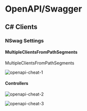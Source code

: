 # OpenAPI/Swagger

## C# Clients

### NSwag Settings

#### MultipleClientsFromPathSegments
MultipleClientsFromPathSegments 

![openapi-cheat-1](https://github.com/INNVTV/NetCore-Clean-Architecture/blob/master/_docs/imgs/nswag-cheatsheet-1.png)

#### Controllers

![openapi-cheat-2](https://github.com/INNVTV/NetCore-Clean-Architecture/blob/master/_docs/imgs/nswag-cheatsheet-2.png)

![openapi-cheat-3](https://github.com/INNVTV/NetCore-Clean-Architecture/blob/master/_docs/imgs/nswag-cheatsheet-3.png)

